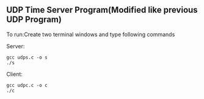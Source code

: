 ## UDP Time Server Program(Modified like previous UDP Program)

To run:Create two terminal windows and type following commands

Server:

    gcc udps.c -o s
    ./s
 
Client:

    gcc udpc.c -o c
    ./c
